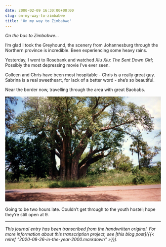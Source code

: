 ```yaml
---
date: 2000-02-09 16:30:00+00:00
slug: on-my-way-to-zimbabwe
title: 'On my way to Zimbabwe'
---
```


*On the bus to Zimbabwe…*

I’m glad I took the Greyhound, the scenery from Johannesburg through the Northern province is incredible. Been experiencing some heavy rains. 

Yesterday, I went to Rosebank and watched *Xiu Xiu: The Sent Down Girl*; Possibly the most depressing movie I’ve ever seen.

Colleen and Chris have been most hospitable - Chris is a really great guy. Sabrina is a real sweetheart, for lack of a better word - she’s so beautiful.

Near the border now, travelling through the area with great Baobabs. 

![Zimbabwe46](/images/Zimbabwe_46.jpg)

Going to be two hours late. Couldn’t get through to the youth hostel; hope they’re still open at 9.

---

*This journal entry has been transcribed from the handwritten original. For more information about this transcription project, see [this blog post]({{< relref "2020-08-26-in-the-year-2000.markdown" >}}).*